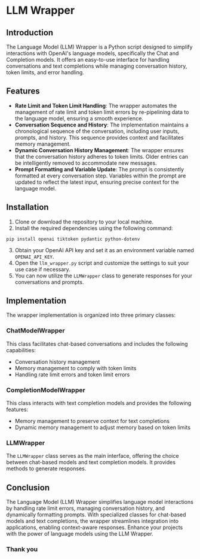 # LLM Wrapper 

## Introduction
The Language Model (LLM) Wrapper is a Python script designed to simplify interactions with OpenAI's language models, specifically the Chat and Completion models. It offers an easy-to-use interface for handling conversations and text completions while managing conversation history, token limits, and error handling.

## Features
- **Rate Limit and Token Limit Handling**: The wrapper automates the management of rate limit and token limit errors by re-pipelining data to the language model, ensuring a smooth experience.
- **Conversation Sequence and History**: The implementation maintains a chronological sequence of the conversation, including user inputs, prompts, and history. This sequence provides context and facilitates memory management.
- **Dynamic Conversation History Management**: The wrapper ensures that the conversation history adheres to token limits. Older entries can be intelligently removed to accommodate new messages.
- **Prompt Formatting and Variable Update**: The prompt is consistently formatted at every conversation step. Variables within the prompt are updated to reflect the latest input, ensuring precise context for the language model.

## Installation
1. Clone or download the repository to your local machine.
2. Install the required dependencies using the following command:
```
pip install openai tiktoken pydantic python-dotenv
```
3. Obtain your OpenAI API key and set it as an environment variable named `OPENAI_API_KEY`.
4. Open the `llm_wrapper.py` script and customize the settings to suit your use case if necessary.
5. You can now utilize the `LLMWrapper` class to generate responses for your conversations and prompts.

## Implementation
The wrapper implementation is organized into three primary classes:

### ChatModelWrapper
This class facilitates chat-based conversations and includes the following capabilities:
- Conversation history management
- Memory management to comply with token limits
- Handling rate limit errors and token limit errors

### CompletionModelWrapper
This class interacts with text completion models and provides the following features:
- Memory management to preserve context for text completions
- Dynamic memory management to adjust memory based on token limits

### LLMWrapper
The `LLMWrapper` class serves as the main interface, offering the choice between chat-based models and text completion models. It provides methods to generate responses.

## Conclusion

The Language Model (LLM) Wrapper simplifies language model interactions by handling rate limit errors, managing conversation history, and dynamically formatting prompts. With specialized classes for chat-based models and text completions, the wrapper streamlines integration into applications, enabling context-aware responses. Enhance your projects with the power of language models using the LLM Wrapper.



### Thank you




